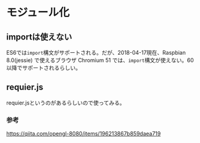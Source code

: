 # モジュール化

## importは使えない

ES6では`import`構文がサポートされる。だが、2018-04-17現在、Raspbian 8.0(jessie) で使えるブラウザ Chromium 51 では、`import`構文が使えない。60以降でサポートされるらしい。

## requier.js

requier.jsというのがあるらしいので使ってみる。

### 参考

https://qiita.com/opengl-8080/items/196213867b859daea719

